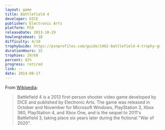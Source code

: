 ```yaml
---
layout: game
title: Battlefield 4
developer: DICE
publisher: Electronic Arts
platform: PS4
releaseDate: 2013-10-29
howlongtobeat: 18
difficulty: 4/10
trophyGuide: https://psnprofiles.com/guide/1462-battlefield-4-trophy-guide
durationHours: 22
trophies: 29/68
percent: 42%
progress: retired
link: --
date: 2014-08-17
---
```


From [Wikipedia](https://en.wikipedia.org/wiki/Battlefield_4):

> Battlefield 4 is a 2013 first-person shooter video game developed by DICE and published by Electronic Arts. The game was released in October and November for Microsoft Windows, PlayStation 3, Xbox 360, PlayStation 4, and Xbox One, and is the sequel to 2011's Battlefield 3, taking place six years later during the fictional "War of 2020".
